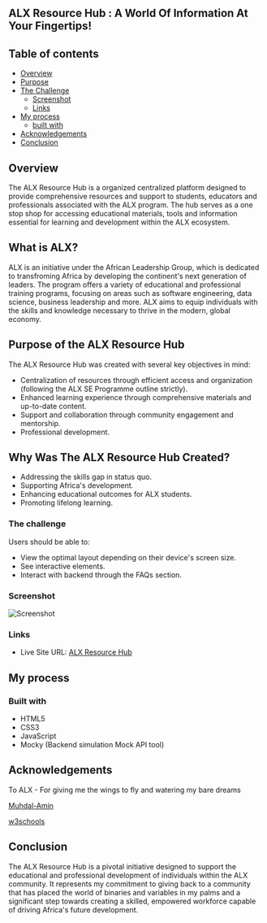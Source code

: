 ## ALX Resource Hub : A World Of Information At Your Fingertips!

## Table of contents

- [Overview](#overview)
- [Purpose](#purpose)
- [The Challenge](#the-challenge)
  - [Screenshot](#screenshot)
  - [Links](#links)
- [My process](#my-process)
  - [built with](#built-with)
- [Acknowledgements](#acknowledgements)
- [Conclusion](#conclusion)


## Overview
The ALX Resource Hub is a organized centralized platform designed to provide comprehensive resources and support to students, educators and professionals associated with the ALX program. The hub serves as a one stop shop for accessing educational materials, tools and information essential for learning and development within the ALX ecosystem.

## What is ALX?
ALX is an initiative under the African Leadership Group, which is dedicated to transfroming Africa by developing the continent's next generation of leaders. The program offers a variety of educational and professional training programs, focusing on areas such as software engineering, data science, business leadership and more. ALX aims to equip individuals with the skills and knowledge necessary to thrive in the modern, global economy.

## Purpose of the ALX Resource Hub
The ALX Resource Hub was created with several key objectives in mind:

- Centralization of resources through efficient access and organization (following the ALX SE Programme outline strictly).
- Enhanced learning experience through comprehensive materials and up-to-date content.
- Support and collaboration through community engagement and mentorship.
- Professional development.

## Why Was The ALX Resource Hub Created?

- Addressing the skills gap in status quo.
- Supporting Africa's development.
- Enhancing educational outcomes for ALX students.
- Promoting lifelong learning.
  

### The challenge

Users should be able to:

- View the optimal layout depending on their device's screen size.
- See interactive elements.
- Interact with backend through the FAQs section.

### Screenshot

![Screenshot](./)

### Links

- Live Site URL: [ALX Resource Hub](https://muhdal-amin.github.io/ALX-Resource-Hub/)

## My process

### Built with

- HTML5
- CSS3
- JavaScript
- Mocky (Backend simulation Mock API tool)

## Acknowledgements

To ALX - For giving me the wings to fly and watering my bare dreams


[Muhdal-Amin](https://github.com/Muhdal-Amin)


[w3schools](https://w3schools..com)

## Conclusion

The ALX Resource Hub is a pivotal initiative designed to support the educational and professional development of individuals within the ALX community. It represents my commitment to giving back to a community that has placed the world of binaries and variables in my palms and a significant step towards creating a skilled, empowered workforce capable of driving Africa's future development.
